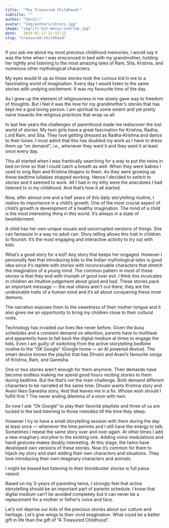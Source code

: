 ```yaml
---
title:  "The Treasured Childhood!"
subtitle: ""
author: "Shruti"
avatar: "img/authors/shruti.jpg"
image: "img/its-bit-messy-overlay.jpg"
date:   2019-02-17 12:12:12
slug: "treasured-childhood"
---
```


If you ask me about my most precious childhood memories, I would say it was the time when I was ensconced in bed with my grandmother, holding her tightly and listening to the most amazing tales of Ram, Sita, Krishna, and numerous other mythological characters. 

My eyes would lit up as those stories took the curious kid in me to a fascinating world of imagination. Every day I would listen to the same stories with undying excitement. It was my favourite time of the day.

As I grew up the element of religiousness in me slowly gave way to freedom of thoughts. But I feel it was the love for my grandmother’s stories that has kept me a god loving person. I am spiritual to some extent and yet pretty naïve towards the religious practices that wrap us all.

In last few years the challenges of parenthood made me rediscover the lost world of stories. My twin girls have a great fascination for Krishna, Radha, Lord Ram, and Sita. They love getting dressed as Radha-Krishna and dance to their tunes. I must admit that this has doubled my work as I have to dress them up “on demand”, i.e., whenever they want it and they want it at least once every day.

This all started when I was frantically searching for a way to put the twins in bed on time so that I could catch a breath as well. When they were babies I used to sing Ram and Krishna bhajans to them. As they were growing up these bedtime lullabies stopped working. Hence I decided to switch to stories and it seemed to work. All I had in my kitty were the anecdotes I had listened to in my childhood. And that’s how it all started.

Now, after almost one and a half years of this daily storytelling routine, I realize its importance in a child’s growth. One of the most crucial aspect of child’s growth is development of a healthy imagination. The mind of a child is the most interesting thing in this world. It’s always in a state of bewilderment.

A child has her own unique visuals and uncorrupted versions of things. She can fantasize in a way no adult can. Story telling allows this trait in children to flourish. It’s the most engaging and interactive activity to try out with kids.

What’s a good story for a kid? Any story that keeps her engaged. However I personally feel that introducing kids to the Indian mythological tales is good idea since it’s replete with stories with inconceivable characters that stretch the imagination of a young mind. The common pattern in most of these stories is that they end with triumph of good over evil. I think this inculcates in children an intuitive judgement about good and bad. These stories pack an important message — the real villains aren’t out there; they are the undesirable traits of a human mind and it’s all about conquering these inner demons.

The narration exposes them to the sweetness of their mother tongue and it also gives me an opportunity to bring my children close to their cultural roots.

Technology has invaded our lives like never before. Given the busy schedules and a constant demand on attention, parents have to multitask and apparently have to fall back the digital medium at times to engage the kids. Even I am guilty of switching from the active storytelling bedtime routine to the “OK Google” (Google home — an AI powered device). The smart device knows the playlist that has Dhvani and Avani’s favourite songs of Krishna, Ram, and Ganesha.

One or two stories aren’t enough for them anymore. Their demands have become endless making me spend good hours reciting stories to them during bedtime. But the that’s not the main challenge. Both demand different characters to be narrated at the same time. Dhvani wants Krishna story and Avani likes Ganesha story. And that leaves me in a fix. Whose wish should I fulfill first ? The never ending dilemma of a mom with twin.

So now I ask “Ok Google” to play their favorite playlists and three of us are tucked in the bed listening to those melodies till the time they sleep.

However I try to have a small storytelling session with them during the day at least once — whenever the time permits and I still have the energy to talk. Sometimes I repeat the same story over and over again. At other times I add a new imaginary storyline to the existing one. Adding voice modulations and hand gestures makes doubly interesting. At this stage, the twins have developed own versions of these stories. Now it’s common for them to hijack my story and start adding their own characters and situations. They love introducing their own imaginary characters and animals.

I might be biased but listening to their blockbuster stories is full paisa vasool.

Based on my 3-years of parenting twins, I strongly feel that active storytelling should be an important part of parents schedule. I know that digital medium can’t be avoided completely but it can never be a replacement for a mother or father’s voice and face.

Let’s not deprive our kids of the precious stories about our culture and heritage. Let’s give wings to their vivid imagination. What could be a better gift in life than the gift of “A Treasured Childhood”.


